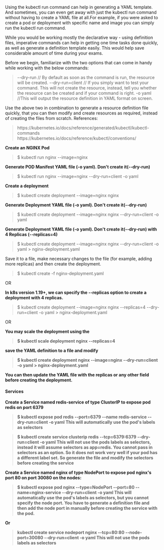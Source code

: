Using the kubectl run command can help in generating a YAML template. And sometimes, you can even get away with just the kubectl run command without having to create a YAML file at all.For example, if you were asked to create a pod or deployment  with specific name and image you can simply run the kubectl run command.

While you would be working mostly the declarative way - using definition files, imperative commands can help in getting one time tasks done quickly, as well as generate a definition template easily. This would help save considerable amount of time during your exams.

Before we begin, familiarize with the two options that can come in handy while working with the below commands:

> --dry-run // By default as soon as the command is run, the resource will be created.
> --dry-run=client // If you simply want to test your command. This will not create the resource, instead, tell you whether the resource can be created and if your command is right.
> -o yaml //This will output the resource definition in YAML format on screen.


Use the above two in combination to generate a resource definition file quickly, that you can then modify and create resources as required, instead of creating the files from scratch.
References:

> </link>https://kubernetes.io/docs/reference/generated/kubectl/kubectl-commands</link>
> </link>https://kubernetes.io/docs/reference/kubectl/conventions/</link>

<b>Create an NGINX Pod</b>

> $ kubectl run nginx --image=nginx

<b>Generate POD Manifest YAML file (-o yaml). Don't create it(--dry-run)</b>

> $ kubectl run nginx --image=nginx --dry-run=client -o yaml

<b>Create a deployment</b>

> $ kubectl create deployment --image=nginx nginx

<b>Generate Deployment YAML file (-o yaml). Don't create it(--dry-run)</b>

> $ kubectl create deployment --image=nginx nginx --dry-run=client -o yaml

<b>Generate Deployment YAML file (-o yaml). Don't create it(--dry-run) with 4 Replicas (--replicas=4)</b>

> $ kubectl create deployment --image=nginx nginx --dry-run=client -o yaml > nginx-deployment.yaml

Save it to a file, make necessary changes to the file (for example, adding more replicas) and then create the deployment.

> $ kubectl create -f nginx-deployment.yaml

OR

<b>In k8s version 1.19+, we can specify the --replicas option to create a deployment with 4 replicas.</b>

> $ kubectl create deployment --image=nginx nginx --replicas=4 --dry-run=client -o yaml > nginx-deployment.yaml

OR

<b>You may scale the deployment using the

> $ kubectl scale deployment nginx --replicas=4

<b>save the YAML definition to a file and modify</b>

> $ kubectl create deployment nginx --image=nginx --dry-run=client -o yaml > nginx-deployment.yaml

You can then update the YAML file with the replicas or any other field before creating the deployment.

<h4>Services</h4>

<b>Create a Service named redis-service of type ClusterIP to expose pod redis on port 6379</b>

> $ kubectl expose pod redis --port=6379 --name redis-service --dry-run=client -o yaml
    This will automatically use the pod's labels as selectors

> $ kubectl create service clusterip redis --tcp=6379:6379 --dry-run=client -o yaml
    This will not use the pods labels as selectors, instead it will assume selectors as app=redis. You cannot pass in selectors as an option. So it does not work very well if your pod has a different label set. So generate the file and modify the selectors before creating the service

<b>Create a Service named nginx of type NodePort to expose pod nginx's port 80 on port 30080 on the nodes:</b>

> $ kubectl expose pod nginx --type=NodePort --port=80 --name=nginx-service --dry-run=client -o yaml
    This will automatically use the pod's labels as selectors, but you cannot specify the node port. You have to generate a definition file and then add the node port in manually before creating the service with the pod.

Or

> kubectl create service nodeport nginx --tcp=80:80 --node-port=30080 --dry-run=client -o yaml
    This will not use the pods labels as selectors